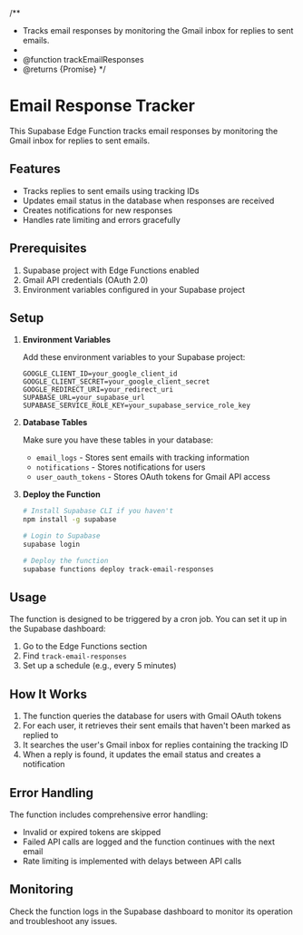 /**
 * Tracks email responses by monitoring the Gmail inbox for replies to sent emails.
 *
 * @function trackEmailResponses
 * @returns {Promise<void>}
 */


# Email Response Tracker

This Supabase Edge Function tracks email responses by monitoring the Gmail inbox for replies to sent emails.

## Features

- Tracks replies to sent emails using tracking IDs
- Updates email status in the database when responses are received
- Creates notifications for new responses
- Handles rate limiting and errors gracefully

## Prerequisites

1. Supabase project with Edge Functions enabled
2. Gmail API credentials (OAuth 2.0)
3. Environment variables configured in your Supabase project

## Setup

1. **Environment Variables**

   Add these environment variables to your Supabase project:

   ```
   GOOGLE_CLIENT_ID=your_google_client_id
   GOOGLE_CLIENT_SECRET=your_google_client_secret
   GOOGLE_REDIRECT_URI=your_redirect_uri
   SUPABASE_URL=your_supabase_url
   SUPABASE_SERVICE_ROLE_KEY=your_supabase_service_role_key
   ```

2. **Database Tables**

   Make sure you have these tables in your database:
   - `email_logs` - Stores sent emails with tracking information
   - `notifications` - Stores notifications for users
   - `user_oauth_tokens` - Stores OAuth tokens for Gmail API access

3. **Deploy the Function**

   ```bash
   # Install Supabase CLI if you haven't
   npm install -g supabase
   
   # Login to Supabase
   supabase login
   
   # Deploy the function
   supabase functions deploy track-email-responses
   ```

## Usage

The function is designed to be triggered by a cron job. You can set it up in the Supabase dashboard:

1. Go to the Edge Functions section
2. Find `track-email-responses`
3. Set up a schedule (e.g., every 5 minutes)

## How It Works

1. The function queries the database for users with Gmail OAuth tokens
2. For each user, it retrieves their sent emails that haven't been marked as replied to
3. It searches the user's Gmail inbox for replies containing the tracking ID
4. When a reply is found, it updates the email status and creates a notification

## Error Handling

The function includes comprehensive error handling:
- Invalid or expired tokens are skipped
- Failed API calls are logged and the function continues with the next email
- Rate limiting is implemented with delays between API calls

## Monitoring

Check the function logs in the Supabase dashboard to monitor its operation and troubleshoot any issues.
